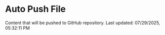 # Auto Push File

Content that will be pushed to GitHub repository.
Last updated: 07/29/2025, 05:32:11 PM